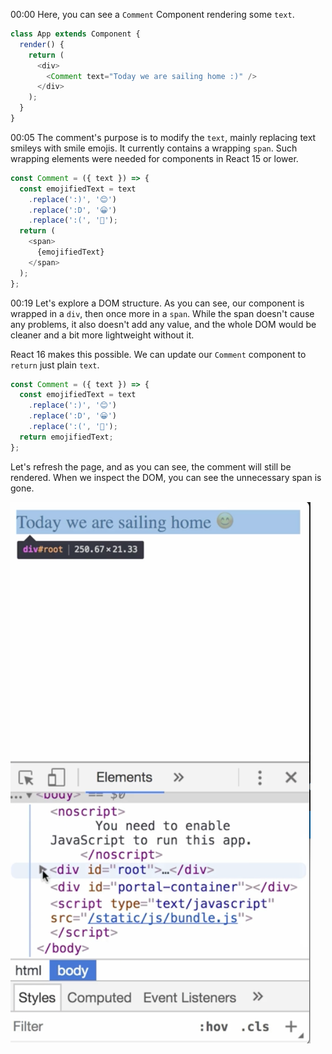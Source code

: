 00:00 Here, you can see a `Comment` Component rendering some `text`. 

```javascript
class App extends Component {
  render() {
    return (
      <div>
        <Comment text="Today we are sailing home :)" />
      </div>
    );
  }
}
```

00:05 The comment's purpose is to modify the `text`, mainly replacing text smileys with smile emojis. It currently contains a wrapping `span`. Such wrapping elements were needed for components in React 15 or lower.

```javascript
const Comment = ({ text }) => {
  const emojifiedText = text
    .replace(':)', '😊')
    .replace(':D', '😀')
    .replace(':(', '🙁');
  return (
    <span>
      {emojifiedText}
    </span>
  );
};
```

00:19 Let's explore a DOM structure. As you can see, our component is wrapped in a `div`, then once more in a `span`. While the span doesn't cause any problems, it also doesn't add any value, and the whole DOM would be cleaner and a bit more lightweight without it.

React 16 makes this possible. We can update our `Comment` component to `return` just plain `text`. 

```javascript
const Comment = ({ text }) => {
  const emojifiedText = text
    .replace(':)', '😊')
    .replace(':D', '😀')
    .replace(':(', '🙁');
  return emojifiedText;
};
```

Let's refresh the page, and as you can see, the comment will still be rendered. When we inspect the DOM, you can see the unnecessary span is gone.

![inspect the DOM](../images/react-render-text-only-components-in-react-16-inspect-the-DOM.png)